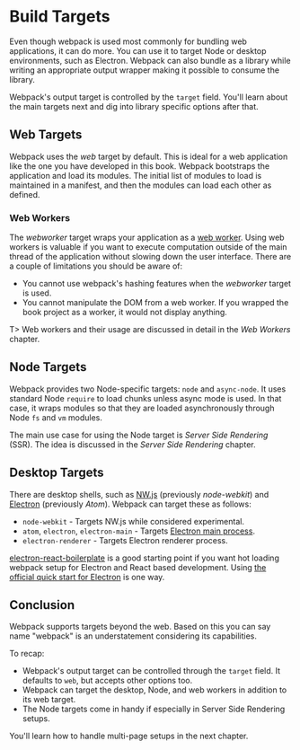 # Build Targets

Even though webpack is used most commonly for bundling web applications, it can do more. You can use it to target Node or desktop environments, such as Electron. Webpack can also bundle as a library while writing an appropriate output wrapper making it possible to consume the library.

Webpack's output target is controlled by the `target` field. You'll learn about the main targets next and dig into library specific options after that.

## Web Targets

Webpack uses the *web* target by default. This is ideal for a web application like the one you have developed in this book. Webpack bootstraps the application and load its modules. The initial list of modules to load is maintained in a manifest, and then the modules can load each other as defined.

### Web Workers

The *webworker* target wraps your application as a [web worker](https://developer.mozilla.org/en-US/docs/Web/API/Web_Workers_API). Using web workers is valuable if you want to execute computation outside of the main thread of the application without slowing down the user interface. There are a couple of limitations you should be aware of:

* You cannot use webpack's hashing features when the *webworker* target is used.
* You cannot manipulate the DOM from a web worker. If you wrapped the book project as a worker, it would not display anything.

T> Web workers and their usage are discussed in detail in the *Web Workers* chapter.

## Node Targets

Webpack provides two Node-specific targets: `node` and `async-node`. It uses standard Node `require` to load chunks unless async mode is used. In that case, it wraps modules so that they are loaded asynchronously through Node `fs` and `vm` modules.

The main use case for using the Node target is *Server Side Rendering* (SSR). The idea is discussed in the *Server Side Rendering* chapter.

## Desktop Targets

There are desktop shells, such as [NW.js](https://nwjs.io/) (previously *node-webkit*) and [Electron](http://electron.atom.io/) (previously *Atom*). Webpack can target these as follows:

* `node-webkit` - Targets NW.js while considered experimental.
* `atom`, `electron`, `electron-main` - Targets [Electron main process](https://github.com/electron/electron/blob/master/docs/tutorial/quick-start.md).
* `electron-renderer` - Targets Electron renderer process.

[electron-react-boilerplate](https://github.com/chentsulin/electron-react-boilerplate) is a good starting point if you want hot loading webpack setup for Electron and React based development. Using [the official quick start for Electron](https://github.com/electron/electron-quick-start) is one way.

## Conclusion

Webpack supports targets beyond the web. Based on this you can say name "webpack" is an understatement considering its capabilities.

To recap:

* Webpack's output target can be controlled through the `target` field. It defaults to `web`, but accepts other options too.
* Webpack can target the desktop, Node, and web workers in addition to its web target.
* The Node targets come in handy if especially in Server Side Rendering setups.

You'll learn how to handle multi-page setups in the next chapter.
